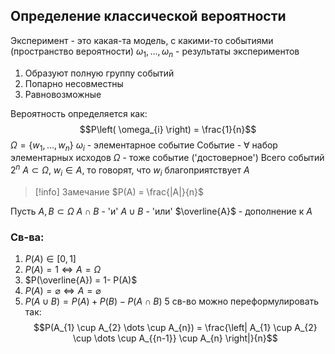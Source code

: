 
## Определение классической вероятности
Эксперимент - это какая-та модель, с какими-то событиями (пространство вероятности)
$\omega_{1},\dots,\omega_{n}$ - результаты экспериментов
1. Образуют полную группу событий
2. Попарно несовместны
3. Равновозможные

Вероятность определяется как:
$$P\left( \omega_{i} \right) = \frac{1}{n}$$
$\Omega = \{ w_{1}, \dots , w_{n} \}$
$\omega_{i}$ - элементарное событие
Событие - $\forall$ набор элементарных исходов
$\Omega$ - тоже событие ('достоверное')
Всего событий $2^n$
$A \subset \Omega$, $w_{i} \in A$, то говорят, что $w_{i}$ благоприятствует $A$
>[!info] Замечание
>$P(A) = \frac{|A|}{n}$


Пусть $A, B \subset \Omega$
$A \cap B$ - 'и'
$A \cup B$ - 'или'
$\overline{A}$ - дополнение к $A$

### Св-ва:

1. $P(A) \in [0,1]$
2. $P(A) = 1 \iff A = \Omega$
3. $P(\overline{A}) = 1- P(A)$
4. $P(A) = \varnothing \iff A = \varnothing$
5. $P(A \cup B) = P(A) + P(B) - P(A \cap B)$
5 св-во можно переформулировать так:
$$P(A_{1} \cup A_{2} \dots \cup A_{n}) = \frac{\left| A_{1} \cup A_{2} \cup \dots \cup A_{{n-1}} \cup A_{n} \right|}{n}$$

